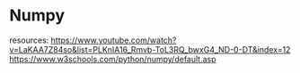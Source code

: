 # Numpy
resources:
https://www.youtube.com/watch?v=LaKAA7Z84so&list=PLKnIA16_Rmvb-ToL3RQ_bwxG4_ND-0-DT&index=12
https://www.w3schools.com/python/numpy/default.asp
